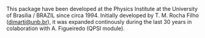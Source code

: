 This package have been developed at the Physics Institute at the University of Brasilia / BRAZIL since circa 1994.
Initially developed by T. M. Rocha Filho (dimarti@unb.br), it was expanded continously during the last 30 years
in colaboration with A. Figueiredo (QPSI module).
